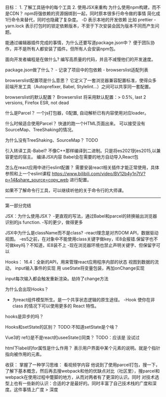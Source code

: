 目标：
    1. 了解工具链中的每个工具
    2. 使用JSX来重构
为什么使用npm构建，而不是CDN？
    npm将强依赖的资源捆绑到一起，同时原本很多行命令做的事情 简化成1行命令来替代，同时也隐藏了复杂度。
    -D 表示本地的开发依赖 比如 prettier 
    -yarn.lock 表示打包时的锁定依赖版本，不至于下次安装会因为版本不同而产生问题。

能通过编辑器插件完成的事情，为什么还要写道package.json中？
    便于团队协作，并不是所有人都安装了插件。但所有人会安装npm包。

面向开发者编程是在做什么?
    编写高质量的代码，并且不减慢他们的开发速度。

package.json做了什么？
    - 记录了项目中的包依赖
    - browserslist适配列表

browserslist配置项是什么意思？
它定义了一套浏览器兼容配置标准，使得众多前端开发工具（Autoprefixer, Babel, Stylelint...）之间可以共享同一套配置。

browserslist的默认配置？
Browserslist 将采用默认配置：> 0.5%, last 2 versions, Firefox ESR, not dead

什么是Parcel？
    一个js打包器，0配置, 自动解析已有内容使用对应loader。

什么时候适合使用Parcel？
快速的跑一个HTML页面出来。
可以接受没有SourceMap、TreeShaking的情况。

为什么没有TreeShaking、SourceMap？
TODO
 
引入转译工具-Babel?
不像C++那样编译到二进制。只是将es2021到es2015,以兼容更低的宿主。
编译JSX内容
Babel会在需要的地方自动导入React包

怎么在react应用中进行eslint配置？
需要安装react相关插件才能正常使用，具体参照和上一个eslint课程
https://www.bilibili.com/video/BV12b4y1n7tV?p=14&share_source=copy_web
进行配置。

如果不了解命令行工具，可以继续听他的关于命令行的大师课。

---------

第一部分完结

JSX：为什么使用JSX？
-更直观的写法，通过Babel和parcel的转换输出浏览器识别的js function.
-写的更少，做得更多

JSX中为什么是className而不是class?
-react理念是对齐DOM API，数据驱动视图。
-es5之前，在对象中不能使用class关键字做key，IE8会报错.保留字也不可做key吗？不知道，IE8装不上
-现在浏览器环境也禁止声明关键字、但保留字可以

Hooks：
16.4：全新的API，用来管理react应用程序内部的状态
视图到数据的流动， 
input输入事件的实现 用 useState将变量包装，再加onChange实现

input每次输入都会触发重新渲染。劫持了change方法

为什么会出现Hooks？
- 为react组件模型所生。是一个共享状态逻辑的原生途径。
-Hook 使你在非 class 的情况下可以使用更多的 React 特性。


hooks是异步的吗？

Hooks和setState的区别？
TODO:不知道setState是个啥？

Vue3的 ref()是不是react的useeState()同类？
TODO：应该是 没试过

html下label的for属性是什么作用？
表示用户界面中某个元素的说明。就是个指针指向被作用的元素。

收获：
掌握了一种学习思维：
看视频学内容 他说到了使用parcel打包，搜一下，了解下基本概念，然后再去搜webpack和他的优缺点对比（社区里），搜parcel和webpack在使用过程中蹩脚的地方，从而对两者有了更深的认识。同时 对技术选型上也有一些新的认识：合适的才是最好的。同时丰富了自己技术栈的广度和深度。这件事情上广度 > 深度